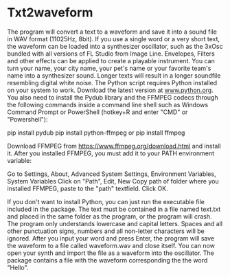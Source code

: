 # Txt2waveform
The program will convert a text to a waveform and save it into a sound file in WAV format (11025Hz, 8bit). If you use a single word or a very short text, the waveform can be loaded into a synthesizer oscillator, such as the 3xOsc bundled with all versions of FL Studio from Image Line. Envelopes, Filters and other effects can be applied to create a playable instrument. You can turn your name, your city name, your pet's name or your favorite team's name into a synthesizer sound. Longer texts will result in a longer soundfile resembling digital white noise.
The Python script requires Python installed on your system to work. Download the latest version at www.python.org. You also need to install the Pydub library and the FFMPEG codecs through the following commands inside a command line shell such as Windows Command Prompt or PowerShell (hotkey+R and enter "CMD" or "Powershell"):

pip install pydub
pip install python-ffmpeg or pip install ffmpeg

Download FFMPEG from https://www.ffmpeg.org/download.html and install it.
After you installed FFMPEG, you must add it to your PATH environment variable:

Go to Settings, About, Advanced System Settings, Environment Variables, System Variables
Click on "Path", Edit, New
Copy path of folder where you installed FFMPEG, paste to the "path" textfield. Click OK.

If you don't want to install Python, you can just run the executable file included in the package. The text must be contained in a file named text.txt and placed in the same folder as the program, or the program will crash. The program only understands lowercase and capital letters. Spaces and all other punctuation signs, numbers and all non-letter characters will be ignored. After you input your word and press Enter, the program will save the waveform to a file called waveform.wav and close itself. You can now open your synth and import the file as a waveform into the oscillator.
The package contains a file with the waveform corresponding the the word "Hello".
